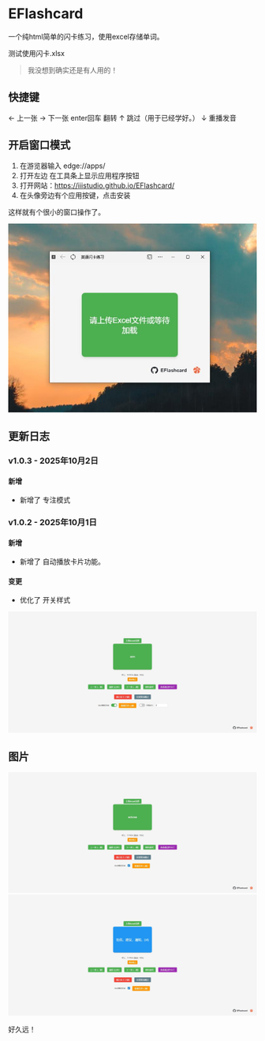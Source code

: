 # EFlashcard

一个纯html简单的闪卡练习，使用excel存储单词。

测试使用闪卡.xlsx

> 我没想到确实还是有人用的！

## 快捷键

← 上一张
→ 下一张
enter回车 翻转
↑ 跳过（用于已经学好。）
↓ 重播发音

## 开启窗口模式

1. 在游览器输入 edge://apps/
2. 打开左边 在工具条上显示应用程序按钮
3. 打开网站：https://iiistudio.github.io/EFlashcard/
4. 在头像旁边有个应用按键，点击安装

这样就有个很小的窗口操作了。

![](./image/4.jpg)

## 更新日志

### v1.0.3 - 2025年10月2日

#### 新增
- 新增了 专注模式

### v1.0.2 - 2025年10月1日

#### 新增
- 新增了 自动播放卡片功能。

#### 变更
- 优化了 开关样式

![](./image/3.jpg)
## 图片

![](./image/1.jpg)
![](./image/2.jpg)

好久远！
